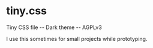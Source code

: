 # tiny.css
Tiny CSS file -- Dark theme -- AGPLv3

I use this sometimes for small projects while prototyping.
